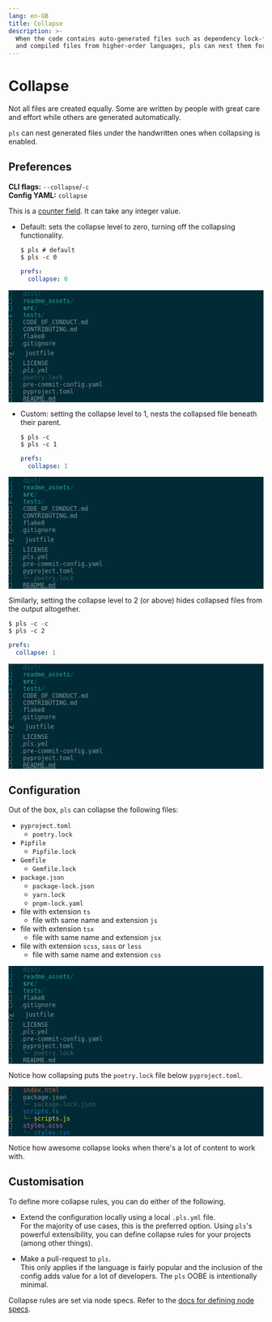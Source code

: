 ```yaml
---
lang: en-GB
title: Collapse
description: >-
  When the code contains auto-generated files such as dependency lock-files
  and compiled files from higher-order languages, pls can nest them for you.
---
```


# Collapse

Not all files are created equally. Some are written by people with great care
and effort while others are generated automatically.

`pls` can nest generated files under the handwritten ones when collapsing is
enabled.

## Preferences

**CLI flags:** `--collapse`/`-c`  
**Config YAML:** `collapse`

This is a [counter field](../reference/prefs.md#counters). It can take any
integer value.

- Default: sets the collapse level to zero, turning off the collapsing
  functionality.

  ```shellsession
  $ pls # default
  $ pls -c 0
  ```

  ```yml
  prefs:
    collapse: 0
  ```

<div
    style="background-color: #002b36; color: #839496;"
    class="language-">
  <pre style="color: inherit;"><code style="color: inherit;"><span style="color: #156667; text-decoration-color: #156667"></span>   <span style="color: #156667; text-decoration-color: #156667">dist/</span>                  
<span style="color: #2aa198; text-decoration-color: #2aa198"></span>   <span style="color: #2aa198; text-decoration-color: #2aa198">readme_assets</span><span style="color: #156667; text-decoration-color: #156667">/</span>         
<span style="color: #2aa198; text-decoration-color: #2aa198"></span>   <span style="color: #2aa198; text-decoration-color: #2aa198; font-weight: bold">src</span><span style="color: #156667; text-decoration-color: #156667; font-weight: bold">/</span>                   
<span style="color: #2aa198; text-decoration-color: #2aa198">ﭧ</span>   <span style="color: #2aa198; text-decoration-color: #2aa198">tests</span><span style="color: #156667; text-decoration-color: #156667">/</span>                 
   CODE_OF_CONDUCT.md     
   CONTRIBUTING.md        
  <span style="color: #415f66; text-decoration-color: #415f66">.</span>flake8                 
  <span style="color: #415f66; text-decoration-color: #415f66">.</span>gitignore              
ﰌ   justfile               
   LICENSE                
  <span style="color: #415f66; text-decoration-color: #415f66">.</span><span style="font-style: italic">pls.yml</span>                
<span style="color: #415f66; text-decoration-color: #415f66"></span>   <span style="color: #415f66; text-decoration-color: #415f66">poetry.lock</span>            
  <span style="color: #415f66; text-decoration-color: #415f66">.</span>pre-commit-config.yaml 
   pyproject.toml         
   <span style="text-decoration: underline">README.md</span>              
</code></pre>
</div>

- Custom: setting the collapse level to 1, nests the collapsed file beneath
  their parent.

  ```shellsession
  $ pls -c
  $ pls -c 1
  ```

  ```yml
  prefs:
    collapse: 1
  ```

<div
    style="background-color: #002b36; color: #839496;"
    class="language-">
  <pre style="color: inherit;"><code style="color: inherit;"><span style="color: #156667; text-decoration-color: #156667"></span>   <span style="color: #156667; text-decoration-color: #156667">dist/</span>                  
<span style="color: #2aa198; text-decoration-color: #2aa198"></span>   <span style="color: #2aa198; text-decoration-color: #2aa198">readme_assets</span><span style="color: #156667; text-decoration-color: #156667">/</span>         
<span style="color: #2aa198; text-decoration-color: #2aa198"></span>   <span style="color: #2aa198; text-decoration-color: #2aa198; font-weight: bold">src</span><span style="color: #156667; text-decoration-color: #156667; font-weight: bold">/</span>                   
<span style="color: #2aa198; text-decoration-color: #2aa198">ﭧ</span>   <span style="color: #2aa198; text-decoration-color: #2aa198">tests</span><span style="color: #156667; text-decoration-color: #156667">/</span>                 
   CODE_OF_CONDUCT.md     
   CONTRIBUTING.md        
  <span style="color: #415f66; text-decoration-color: #415f66">.</span>flake8                 
  <span style="color: #415f66; text-decoration-color: #415f66">.</span>gitignore              
ﰌ   justfile               
   LICENSE                
  <span style="color: #415f66; text-decoration-color: #415f66">.</span><span style="font-style: italic">pls.yml</span>                
  <span style="color: #415f66; text-decoration-color: #415f66">.</span>pre-commit-config.yaml 
   pyproject.toml         
<span style="color: #415f66; text-decoration-color: #415f66"></span>  <span style="color: #415f66; text-decoration-color: #415f66"> └─</span> <span style="color: #415f66; text-decoration-color: #415f66">poetry.lock</span>         
   <span style="text-decoration: underline">README.md</span>              
</code></pre>
</div>

Similarly, setting the collapse level to 2 (or above) hides collapsed files
from the output altogether.

```shellsession
$ pls -c -c
$ pls -c 2
```

```yml
prefs:
  collapse: 1
```

<div
    style="background-color: #002b36; color: #839496;"
    class="language-">
  <pre style="color: inherit;"><code style="color: inherit;"><span style="color: #156667; text-decoration-color: #156667"></span>   <span style="color: #156667; text-decoration-color: #156667">dist/</span>                  
<span style="color: #2aa198; text-decoration-color: #2aa198"></span>   <span style="color: #2aa198; text-decoration-color: #2aa198">readme_assets</span><span style="color: #156667; text-decoration-color: #156667">/</span>         
<span style="color: #2aa198; text-decoration-color: #2aa198"></span>   <span style="color: #2aa198; text-decoration-color: #2aa198; font-weight: bold">src</span><span style="color: #156667; text-decoration-color: #156667; font-weight: bold">/</span>                   
<span style="color: #2aa198; text-decoration-color: #2aa198">ﭧ</span>   <span style="color: #2aa198; text-decoration-color: #2aa198">tests</span><span style="color: #156667; text-decoration-color: #156667">/</span>                 
   CODE_OF_CONDUCT.md     
   CONTRIBUTING.md        
  <span style="color: #415f66; text-decoration-color: #415f66">.</span>flake8                 
  <span style="color: #415f66; text-decoration-color: #415f66">.</span>gitignore              
ﰌ   justfile               
   LICENSE                
  <span style="color: #415f66; text-decoration-color: #415f66">.</span><span style="font-style: italic">pls.yml</span>                
  <span style="color: #415f66; text-decoration-color: #415f66">.</span>pre-commit-config.yaml 
   pyproject.toml         
   <span style="text-decoration: underline">README.md</span>              
</code></pre>
</div>

## Configuration

Out of the box, `pls` can collapse the following files:

- `pyproject.toml`
  - `poetry.lock`
- `Pipfile`
  - `Pipfile.lock`
- `Gemfile`
  - `Gemfile.lock`
- `package.json`
  - `package-lock.json`
  - `yarn.lock`
  - `pnpm-lock.yaml`
- file with extension `ts`
  - file with same name and extension `js`
- file with extension `tsx`
  - file with same name and extension `jsx`
- file with extension `scss`, `sass` or `less`
  - file with same name and extension `css`

<div
    style="background-color: #002b36; color: #839496;"
    class="language-">
  <pre style="color: inherit;"><code style="color: inherit;"><span style="color: #156667; text-decoration-color: #156667"></span>  <span style="color: #156667; text-decoration-color: #156667"> dist/</span>                  
<span style="color: #2aa198; text-decoration-color: #2aa198"></span>  <span style="color: #2aa198; text-decoration-color: #2aa198"> readme_assets</span><span style="color: #156667; text-decoration-color: #156667">/</span>         
<span style="color: #2aa198; text-decoration-color: #2aa198; font-weight: bold"></span>  <span style="color: #2aa198; text-decoration-color: #2aa198; font-weight: bold"> src</span><span style="color: #156667; text-decoration-color: #156667; font-weight: bold">/</span>                   
<span style="color: #2aa198; text-decoration-color: #2aa198">ﭧ</span>  <span style="color: #2aa198; text-decoration-color: #2aa198"> tests</span><span style="color: #156667; text-decoration-color: #156667">/</span>                 
  <span style="color: #415f66; text-decoration-color: #415f66">.</span>flake8                 
  <span style="color: #415f66; text-decoration-color: #415f66">.</span>gitignore              
ﰌ   justfile               
   LICENSE                
<span style="font-style: italic"></span>  <span style="color: #415f66; text-decoration-color: #415f66; font-style: italic">.</span><span style="font-style: italic">pls.yml</span>                
  <span style="color: #415f66; text-decoration-color: #415f66">.</span>pre-commit-config.yaml 
   pyproject.toml         
<span style="color: #415f66; text-decoration-color: #415f66"></span>  <span style="color: #415f66; text-decoration-color: #415f66"> └─ poetry.lock</span>         
   README.md              
</code></pre>
</div>

Notice how collapsing puts the `poetry.lock` file below `pyproject.toml`.

<div
    style="background-color: #002b36; color: #839496;"
    class="language-">
  <pre style="color: inherit;"><code style="color: inherit;"><span style="color: #e34f26; text-decoration-color: #e34f26"></span>  <span style="color: #e34f26; text-decoration-color: #e34f26"> index.html</span>           
   package.json         
<span style="color: #415f66; text-decoration-color: #415f66"></span>  <span style="color: #415f66; text-decoration-color: #415f66"> └─ package-lock.json</span> 
<span style="color: #3178c6; text-decoration-color: #3178c6"></span>  <span style="color: #3178c6; text-decoration-color: #3178c6"> scripts.ts</span>           
<span style="color: #f7df1e; text-decoration-color: #f7df1e"></span>  <span style="color: #7b852a; text-decoration-color: #7b852a"> └─</span><span style="color: #f7df1e; text-decoration-color: #f7df1e"> scripts.js</span>        
<span style="color: #cc6699; text-decoration-color: #cc6699"></span>  <span style="color: #cc6699; text-decoration-color: #cc6699"> styles.scss</span>          
<span style="color: #1572b6; text-decoration-color: #1572b6"></span>  <span style="color: #0a4e76; text-decoration-color: #0a4e76"> └─</span><span style="color: #1572b6; text-decoration-color: #1572b6"> styles.css</span>        
</code></pre>
</div>

Notice how awesome collapse looks when there's a lot of content to work with.

## Customisation

To define more collapse rules, you can do either of the following.

- Extend the configuration locally using a local `.pls.yml` file.  
  For the majority of use cases, this is the preferred option. Using `pls`'s
  powerful extensibility, you can define collapse rules for your projects
  (among other things).

- Make a pull-request to `pls`.  
  This only applies if the language is fairly popular and the inclusion of the
  config adds value for a lot of developers. The `pls` OOBE is intentionally
  minimal.

Collapse rules are set via node specs. Refer to the
[docs for defining node specs](../reference/node_specs).
